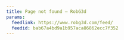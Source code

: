 ```yaml
---
title: Page not found – RobG3d
params:
  feedlink: https://www.robg3d.com/feed/
  feedid: bab67a4bd9a1b957aca86862ecc7f352
---
```

